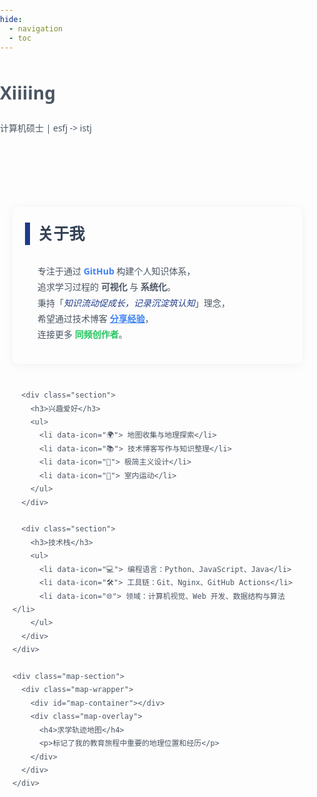 ```yaml
---
hide:
  - navigation
  - toc
---
```

# Xiiiing 
计算机硕士 | esfj -> istj
<style>
/* 基础样式 */
body {
  font-family: 'Segoe UI', sans-serif;
  line-height: 1.8;
  color: #4b5563;
  margin: 0;
  padding: 0;
}

.container {
  max-width: 1200px;
  margin: 0 auto;
  padding: 40px 20px;
}

/* 响应式布局容器 */
.flex-container {
  display: flex;
  flex-wrap: wrap;
  gap: 30px;
  margin-top: 60px;
}

.text-section {
  flex: 1 1 60%;
  min-width: 300px;
}

.map-section {
  flex: 1 1 35%;
  min-width: 300px;
  position: relative;
}

/* 板块通用样式 */
.section {
  margin-bottom: 40px;
  padding: 20px;
  border-radius: 8px;
  transition: transform 0.3s ease, box-shadow 0.3s ease;
  box-shadow: 0 2px 15px rgba(0,0,0,0.05);
}

.section:hover {
  transform: translateY(-5px);
  box-shadow: 0 10px 25px -5px rgba(0, 0, 0, 0.08);
}

.section h3 {
  font-size: 1.8em;
  color: #334155;
  margin: 0 0 25px;
  position: relative;
  padding-left: 20px;
}

.section h3::before {
  content: '';
  position: absolute;
  left: 0;
  top: 50%;
  transform: translateY(-50%);
  width: 8px;
  height: 80%;
  background-color: #1e3a8a;
}

/* 文字段落样式 */
.text-section p,
.text-section ul {
  margin: 15px 0;
  padding-left: 20px;
  list-style: none;             
}

.text-section ul li {
  padding-left: 0px;
  margin-bottom: 10px;
  position: relative;
}

.text-section ul li::before {
  content: attr(data-icon);
  display: inline-block;
  width: 1em;
  margin-left: -1.5em;
  color: #1e3a8a;
  font-weight: bold;
}

/* 地图模块样式 */
.map-wrapper {
  position: relative;
  width: 100%;
  height: 500px;
  border-radius: 8px;
  overflow: hidden;
  box-shadow: 0 4px 6px -1px rgba(0, 0, 0, 0.05);
  transition: box-shadow 0.3s ease;
}

.map-wrapper:hover {
  box-shadow: 0 10px 25px -5px rgba(0,0,0,0.08);
}

#map-container {
  width: 100%;
  height: 100%;
  z-index: 1;
}

.map-overlay {
  position: absolute;
  bottom: 0;
  left: 0;
  right: 0;
  background: rgba(30, 58, 138, 0.8);
  color: #fff;
  padding: 15px 20px;
  transform: translateY(100%);
  transition: transform 0.3s ease;
  z-index: 2;
}

.map-wrapper:hover .map-overlay {
  transform: translateY(0);
}

/* 响应式设计 */
@media (max-width: 768px) {
  .flex-container {
    flex-direction: column;
  }
  
  .text-section, 
  .map-section {
    flex: 1 1 100%;
  }
  
  #map-container {
    height: 400px;
  }
  
  .section h3 {
    font-size: 1.5em;
  }
}

/* 原有样式保留 */
.highlight {
  color: #3b82f6;
  font-weight: 600;
}

.emphasis {
  font-style: italic;
  color: #1e3a8a;
}
</style>

<div class="container">
  <div class="flex-container">
    <div class="text-section">
      <div class="section">
        <h3>关于我</h3>
        <p>
          专注于通过 <span class="highlight">GitHub</span> 构建个人知识体系，<br>
          追求学习过程的 <strong>可视化</strong> 与 <strong>系统化</strong>。<br>
          秉持「<span class="emphasis">知识流动促成长，记录沉淀筑认知</span>」理念，<br>
          希望通过技术博客 <a href="#" class="highlight">分享经验</a>，<br>
          连接更多 <span style="color: #22c55e; font-weight: 600;">同频创作者</span>。
        </p>
      </div>

      <div class="section">
        <h3>兴趣爱好</h3>
        <ul>
          <li data-icon="🌍"> 地图收集与地理探索</li>
          <li data-icon="📚"> 技术博客写作与知识整理</li>
          <li data-icon="🎨"> 极简主义设计</li>
          <li data-icon="🏓"> 室内运动</li>
        </ul>
      </div>

      <div class="section">
        <h3>技术栈</h3>
        <ul>
          <li data-icon="💻"> 编程语言：Python、JavaScript、Java</li>
          <li data-icon="🛠️"> 工具链：Git、Nginx、GitHub Actions</li>
          <li data-icon="🌐"> 领域：计算机视觉、Web 开发、数据结构与算法</li>
        </ul>
      </div>
    </div>

    <div class="map-section">
      <div class="map-wrapper">
        <div id="map-container"></div>
        <div class="map-overlay">
          <h4>求学轨迹地图</h4>
          <p>标记了我的教育旅程中重要的地理位置和经历</p>
        </div>
      </div>
    </div>
  </div>
</div>
